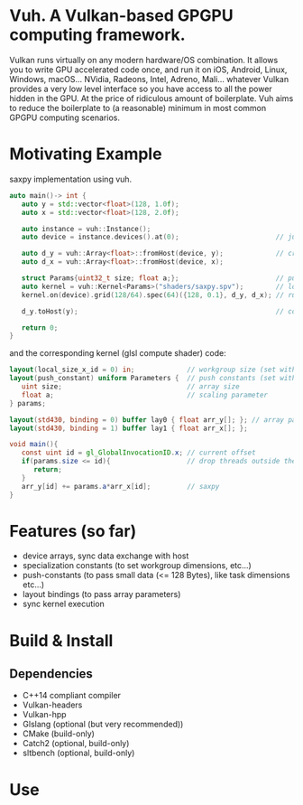 # Vuh. A Vulkan-based GPGPU computing framework.
Vulkan runs virtually on any modern hardware/OS combination.
It allows you to write GPU accelerated code once, and run it on iOS, Android, Linux, Windows, macOS...
NVidia, Radeons, Intel, Adreno, Mali... whatever
Vulkan provides a very low level interface so you have access to all the power hidden in the GPU.
At the price of ridiculous amount of boilerplate.
Vuh aims to reduce the boilerplate to (a reasonable) minimum in most common GPGPU computing scenarios.

# Motivating Example
saxpy implementation using vuh.
```c++
auto main()-> int {
   auto y = std::vector<float>(128, 1.0f);
   auto x = std::vector<float>(128, 2.0f);

   auto instance = vuh::Instance();
   auto device = instance.devices().at(0);                        // just get the first available device

   auto d_y = vuh::Array<float>::fromHost(device, y);             // create device arrays and copy data
   auto d_x = vuh::Array<float>::fromHost(device, x);

   struct Params{uint32_t size; float a;};                        // push-constants interface of the shader
   auto kernel = vuh::Kernel<Params>("shaders/saxpy.spv");        // load spir-v shader code
   kernel.on(device).grid(128/64).spec(64)({128, 0.1}, d_y, d_x); // run once, wait for completion

   d_y.toHost(y);                                                 // copy data back to host

   return 0;
}
```
and the corresponding kernel (glsl compute shader) code:
```glsl
layout(local_size_x_id = 0) in;             // workgroup size (set with .spec(64) on C++ side)
layout(push_constant) uniform Parameters {  // push constants (set with {128, 0.1} on C++ side)
   uint size;                               // array size
   float a;                                 // scaling parameter
} params;

layout(std430, binding = 0) buffer lay0 { float arr_y[]; }; // array parameters
layout(std430, binding = 1) buffer lay1 { float arr_x[]; };

void main(){
   const uint id = gl_GlobalInvocationID.x; // current offset
   if(params.size <= id){                   // drop threads outside the buffer
      return;
   }
   arr_y[id] += params.a*arr_x[id];         // saxpy
}
```

# Features (so far)
- device arrays, sync data exchange with host
- specialization constants (to set workgroup dimensions, etc...)
- push-constants (to pass small data (<= 128 Bytes), like task dimensions etc...)
- layout bindings (to pass array parameters)
- sync kernel execution

# Build & Install
## Dependencies
- C++14 compliant compiler
- Vulkan-headers
- Vulkan-hpp
- Glslang (optional (but very recommended))
- CMake (build-only)
- Catch2 (optional, build-only)
- sltbench (optional, build-only)

# Use

